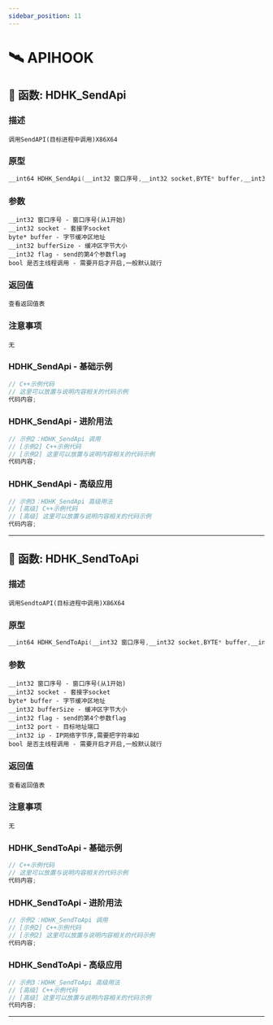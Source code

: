 ```yaml
---
sidebar_position: 11
---
```


# 🛰️ APIHOOK
## 📌 函数: HDHK_SendApi
### 描述
```
调用SendAPI(目标进程中调用)X86X64
```
### 原型
```cpp
__int64 HDHK_SendApi(__int32 窗口序号,__int32 socket,BYTE* buffer,__int32 bufferSize,__int32 flag,BOOL 是否主线程调用=FALSE);
```
### 参数
```
__int32 窗口序号 - 窗口序号(从1开始)
__int32 socket - 套接字socket
byte* buffer - 字节缓冲区地址
__int32 bufferSize - 缓冲区字节大小
__int32 flag - send的第4个参数flag
bool 是否主线程调用 - 需要开启才开启,一般默认就行
```
### 返回值
```
查看返回值表
```
### 注意事项
```
无
```
### HDHK_SendApi - 基础示例
```cpp
// C++示例代码
// 这里可以放置与说明内容相关的代码示例
代码内容;
```
### HDHK_SendApi - 进阶用法
```cpp
// 示例2：HDHK_SendApi 调用
// [示例2] C++示例代码
// [示例2] 这里可以放置与说明内容相关的代码示例
代码内容;
```
### HDHK_SendApi - 高级应用
```cpp
// 示例3：HDHK_SendApi 高级用法
// [高级] C++示例代码
// [高级] 这里可以放置与说明内容相关的代码示例
代码内容;
```

---
## 📌 函数: HDHK_SendToApi
### 描述
```
调用SendtoAPI(目标进程中调用)X86X64
```
### 原型
```cpp
__int64 HDHK_SendToApi(__int32 窗口序号,__int32 socket,BYTE* buffer,__int32 bufferSize,__int32 flag,__int32 port,__int32 ip,BOOL 是否主线程调用=FALSE);
```
### 参数
```
__int32 窗口序号 - 窗口序号(从1开始)
__int32 socket - 套接字socket
byte* buffer - 字节缓冲区地址
__int32 bufferSize - 缓冲区字节大小
__int32 flag - send的第4个参数flag
__int32 port - 目标地址端口
__int32 ip - IP网络字节序,需要把字符串如
bool 是否主线程调用 - 需要开启才开启,一般默认就行
```
### 返回值
```
查看返回值表
```
### 注意事项
```
无
```
### HDHK_SendToApi - 基础示例
```cpp
// C++示例代码
// 这里可以放置与说明内容相关的代码示例
代码内容;
```
### HDHK_SendToApi - 进阶用法
```cpp
// 示例2：HDHK_SendToApi 调用
// [示例2] C++示例代码
// [示例2] 这里可以放置与说明内容相关的代码示例
代码内容;
```
### HDHK_SendToApi - 高级应用
```cpp
// 示例3：HDHK_SendToApi 高级用法
// [高级] C++示例代码
// [高级] 这里可以放置与说明内容相关的代码示例
代码内容;
```

---
